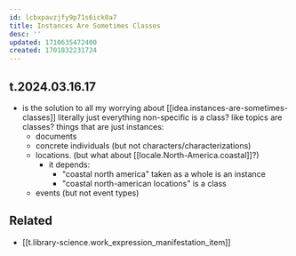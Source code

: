 ```yaml
---
id: lcbxpavzjfy9p71s6ick0a7
title: Instances Are Sometimes Classes
desc: ''
updated: 1710635472400
created: 1701832231724
---
```


## t.2024.03.16.17

- is the solution to all my worrying about [[idea.instances-are-sometimes-classes]] literally just everything non-specific is a class? like topics are classes? things that are just instances:
  - documents
  - concrete individuals (but not characters/characterizations)
  - locations. (but what about [[locale.North-America.coastal]]?)
    - it depends: 
      - "coastal north america" taken as a whole is an instance
      - "coastal north-american locations" is a class
  - events (but not event types)

## Related

- [[t.library-science.work_expression_manifestation_item]]